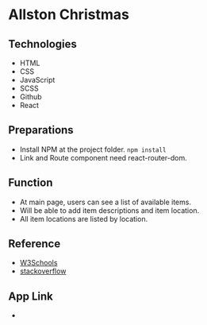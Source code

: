 # Allston Christmas

## Technologies
- HTML
- CSS
- JavaScript
- SCSS
- Github 
- React

## Preparations
- Install NPM at the project folder. `npm install`
- Link and Route component need react-router-dom. 

## Function
- At main page, users can see a list of available items.
- Will be able to add item descriptions and item location.
- All item locations are listed by location.


## Reference
- [W3Schools](https://www.w3schools.com/)
- [stackoverflow](https://stackoverflow.com/)


## App Link
- 